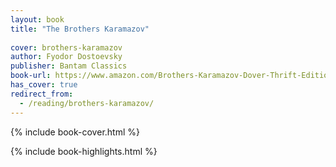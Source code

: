 ```yaml
---
layout: book
title: "The Brothers Karamazov"
 
cover: brothers-karamazov
author: Fyodor Dostoevsky
publisher: Bantam Classics
book-url: https://www.amazon.com/Brothers-Karamazov-Dover-Thrift-Editions-ebook/dp/B00A735SZM/
has_cover: true
redirect_from:
  - /reading/brothers-karamazov/
---
```

{% include book-cover.html %}

{% include book-highlights.html %}
